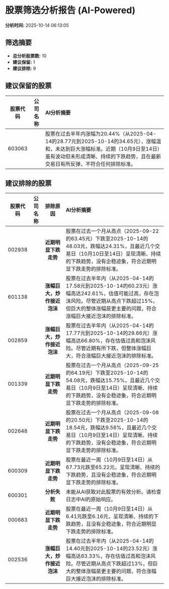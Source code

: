 # 股票筛选分析报告 (AI-Powered)

**分析时间:** 2025-10-14 06:13:05

## 筛选摘要

- **总分析股票数:** 10
- **建议保留:** 1
- **建议排除:** 9

## 建议保留的股票

| 股票代码 | 公司名称 | AI分析摘要 |
|:---:|:---:|:---|
| 603063 |  | 股票在过去半年内涨幅为20.44%（从2025-04-14的28.77元到2025-10-14的34.65元），涨幅温和，未达到巨大涨幅标准。近期（10月9日至14日）虽有波动但未形成清晰、持续的下跌趋势，且在最新交易日有所反弹，不符合任何排除标准。 |

## 建议排除的股票

| 股票代码 | 公司名称 | 排除原因 | AI分析摘要 |
|:---:|:---:|:---:|:---|
| 002938 |  | **近期明显下跌走势** | 股票在过去一个月从高点（2025-09-22的63.45元）下跌至2025-10-14的48.03元，跌幅达24.31%，且最近几个交易日（10月10日至14日）呈现清晰、持续的下跌趋势，没有企稳迹象，符合近期明显下跌走势的排除标准。 |
| 601138 |  | **涨幅巨大，炒作接近泡沫** | 股票在过去半年内（从2025-04-14的17.58元到2025-10-14的60.23元）涨幅高达242.61%，估值可能过高，存在泡沫风险。尽管近期从高点下跌超过15%，但巨大的整体涨幅是更主要的问题，符合涨幅巨大接近泡沫的排除标准。 |
| 002859 |  | **涨幅巨大，炒作接近泡沫** | 股票在过去半年内（从2025-04-14的17.77元到2025-10-14的29.66元）涨幅高达66.80%，存在估值过高和泡沫风险。尽管近期有所下跌，但整体涨幅巨大，符合涨幅巨大接近泡沫的排除标准。 |
| 001339 |  | **近期明显下跌走势** | 股票在过去一个月从高点（2025-09-25的64.19元）下跌至2025-10-14的54.08元，跌幅达15.75%，且最近几个交易日（10月9日至14日）呈现清晰、持续的下跌趋势，没有企稳迹象，符合近期明显下跌走势的排除标准。 |
| 002648 |  | **近期明显下跌走势** | 股票在过去一个月从高点（2025-09-08的20.50元）下跌至2025-10-14的18.54元，跌幅达9.56%，且最近几个交易日（10月9日至14日）呈现清晰、持续的下跌趋势，没有企稳迹象，符合近期明显下跌走势的排除标准。 |
| 600309 |  | **近期明显下跌走势** | 股票在最近一周（10月9日至14日）从67.73元跌至65.22元，呈现清晰、持续的下跌趋势，且没有企稳迹象，符合近期明显下跌走势的排除标准。 |
| 600301 |  | **分析失败** | 未能从AI获取对此股票的有效分析。请检查日志中AI的原始响应。 |
| 000683 |  | **近期明显下跌走势** | 股票在最近一周（10月9日至14日）从6.41元跌至6.16元，呈现清晰、持续的下跌趋势，且没有企稳迹象，符合近期明显下跌走势的排除标准。 |
| 002536 |  | **涨幅巨大，炒作接近泡沫** | 股票在过去半年内（从2025-04-14的14.40元到2025-10-14的23.52元）涨幅高达63.33%，存在估值过高和泡沫风险。尽管近期从高点下跌超过13%，但巨大的整体涨幅是更主要的问题，符合涨幅巨大接近泡沫的排除标准。 |

